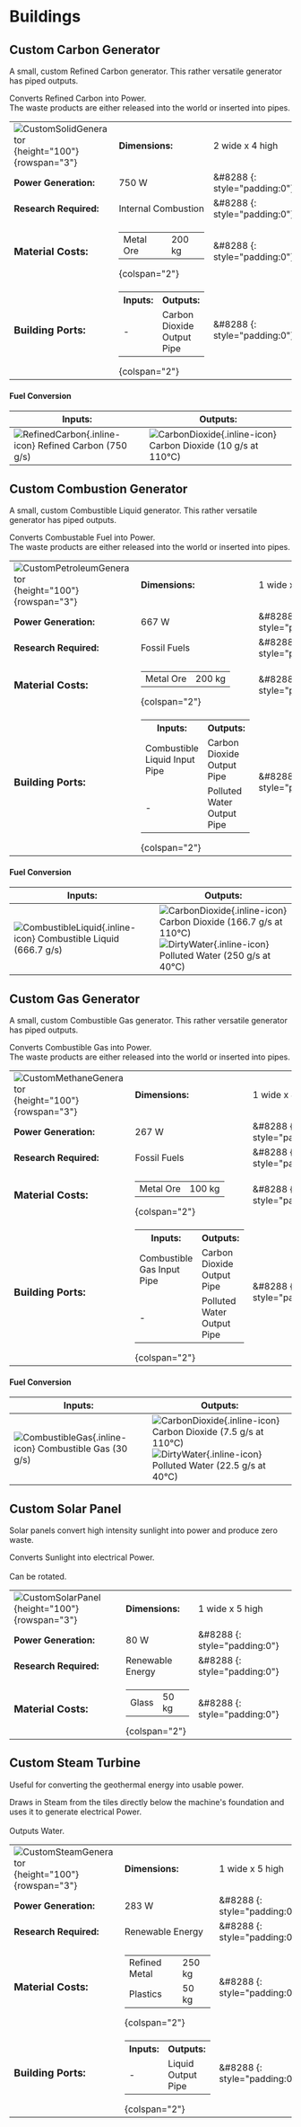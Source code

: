 # Buildings
## Custom Carbon Generator
A small, custom Refined Carbon generator. This rather versatile generator has piped outputs.

Converts Refined Carbon into Power.<br/>The waste products are either released into the world or inserted into pipes.

| | | |
|-|-|-|
| ![CustomSolidGenerator](/assets/images/buildings/CustomSolidGenerator.png){height="100"} {rowspan="3"}|**Dimensions:** | 2 wide x 4 high|
|**Power Generation:**| 750 W|&#8288 {: style="padding:0"}|
|**Research Required:**| Internal Combustion|&#8288 {: style="padding:0"}| 
|**<font size="+1">Material Costs:</font>**|<table><tr><td>Metal Ore</td><td>200 kg</td></tr></table> {colspan="2"} |&#8288 {: style="padding:0"}|
| **<font size="+1">Building Ports:</font>** |<table><tr><th>Inputs:</th><th>Outputs:</th></tr><tr><td>-</td><td>Carbon Dioxide Output Pipe</td></tr></table> {colspan="2"}|&#8288 {: style="padding:0"}|

#### Fuel Conversion
|Inputs:|Outputs:|
|-|-|
| ![RefinedCarbon](/assets/images/elements/RefinedCarbon.png){.inline-icon} Refined Carbon (750 g/s)<br>|  ![CarbonDioxide](/assets/images/elements/CarbonDioxide.png){.inline-icon} Carbon Dioxide (10 g/s at 110°C)<br>|



## Custom Combustion Generator
A small, custom Combustible Liquid generator. This rather versatile generator has piped outputs.

Converts Combustable Fuel into Power.<br/>The waste products are either released into the world or inserted into pipes.

| | | |
|-|-|-|
| ![CustomPetroleumGenerator](/assets/images/buildings/CustomPetroleumGenerator.png){height="100"} {rowspan="3"}|**Dimensions:** | 1 wide x 4 high|
|**Power Generation:**| 667 W|&#8288 {: style="padding:0"}|
|**Research Required:**| Fossil Fuels|&#8288 {: style="padding:0"}| 
|**<font size="+1">Material Costs:</font>**|<table><tr><td>Metal Ore</td><td>200 kg</td></tr></table> {colspan="2"} |&#8288 {: style="padding:0"}|
| **<font size="+1">Building Ports:</font>** |<table><tr><th>Inputs:</th><th>Outputs:</th></tr><tr><td>Combustible Liquid Input Pipe</td><td>Carbon Dioxide Output Pipe</td></tr><tr><td>-</td><td>Polluted Water Output Pipe</td></tr></table> {colspan="2"}|&#8288 {: style="padding:0"}|

#### Fuel Conversion
|Inputs:|Outputs:|
|-|-|
| ![CombustibleLiquid](/assets/images/entities/CombustibleLiquid.png){.inline-icon} Combustible Liquid (666.7 g/s)<br>|  ![CarbonDioxide](/assets/images/elements/CarbonDioxide.png){.inline-icon} Carbon Dioxide (166.7 g/s at 110°C)<br> ![DirtyWater](/assets/images/elements/DirtyWater.png){.inline-icon} Polluted Water (250 g/s at 40°C)<br>|



## Custom Gas Generator
A small, custom Combustible Gas generator. This rather versatile generator has piped outputs.

Converts Combustible Gas into Power.<br/>The waste products are either released into the world or inserted into pipes.

| | | |
|-|-|-|
| ![CustomMethaneGenerator](/assets/images/buildings/CustomMethaneGenerator.png){height="100"} {rowspan="3"}|**Dimensions:** | 1 wide x 4 high|
|**Power Generation:**| 267 W|&#8288 {: style="padding:0"}|
|**Research Required:**| Fossil Fuels|&#8288 {: style="padding:0"}| 
|**<font size="+1">Material Costs:</font>**|<table><tr><td>Metal Ore</td><td>100 kg</td></tr></table> {colspan="2"} |&#8288 {: style="padding:0"}|
| **<font size="+1">Building Ports:</font>** |<table><tr><th>Inputs:</th><th>Outputs:</th></tr><tr><td>Combustible Gas Input Pipe</td><td>Carbon Dioxide Output Pipe</td></tr><tr><td>-</td><td>Polluted Water Output Pipe</td></tr></table> {colspan="2"}|&#8288 {: style="padding:0"}|

#### Fuel Conversion
|Inputs:|Outputs:|
|-|-|
| ![CombustibleGas](/assets/images/entities/CombustibleGas.png){.inline-icon} Combustible Gas (30 g/s)<br>|  ![CarbonDioxide](/assets/images/elements/CarbonDioxide.png){.inline-icon} Carbon Dioxide (7.5 g/s at 110°C)<br> ![DirtyWater](/assets/images/elements/DirtyWater.png){.inline-icon} Polluted Water (22.5 g/s at 40°C)<br>|



## Custom Solar Panel
Solar panels convert high intensity sunlight into power and produce zero waste.

Converts Sunlight into electrical Power.<br/><br/>Can be rotated.

| | | |
|-|-|-|
| ![CustomSolarPanel](/assets/images/buildings/CustomSolarPanel.png){height="100"} {rowspan="3"}|**Dimensions:** | 1 wide x 5 high|
|**Power Generation:**| 80 W|&#8288 {: style="padding:0"}|
|**Research Required:**| Renewable Energy|&#8288 {: style="padding:0"}| 
|**<font size="+1">Material Costs:</font>**|<table><tr><td>Glass</td><td>50 kg</td></tr></table> {colspan="2"} |&#8288 {: style="padding:0"}|


## Custom Steam Turbine
Useful for converting the geothermal energy into usable power.

Draws in Steam from the tiles directly below the machine's foundation and uses it to generate electrical Power.<br/><br/>Outputs Water.

| | | |
|-|-|-|
| ![CustomSteamGenerator](/assets/images/buildings/CustomSteamGenerator.png){height="100"} {rowspan="3"}|**Dimensions:** | 1 wide x 5 high|
|**Power Generation:**| 283 W|&#8288 {: style="padding:0"}|
|**Research Required:**| Renewable Energy|&#8288 {: style="padding:0"}| 
|**<font size="+1">Material Costs:</font>**|<table><tr><td>Refined Metal</td><td>250 kg</td></tr><tr><td>Plastics</td><td>50 kg</td></tr></table> {colspan="2"} |&#8288 {: style="padding:0"}|
| **<font size="+1">Building Ports:</font>** |<table><tr><th>Inputs:</th><th>Outputs:</th></tr><tr><td>-</td><td>Liquid Output Pipe</td></tr></table> {colspan="2"}|&#8288 {: style="padding:0"}|


